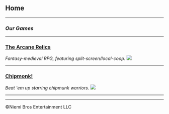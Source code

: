 ## Home

---

### _**Our Games**_

---

### [The Arcane Relics](/The_Arcane_Relics)
_Fantasy-medieval RPG, featuring split-screen/local-coop._
[<img src="https://media.indiedb.com/images/members/4/3265/3264780/profile/TAR_Icon_Banner.png"/>](/The_Arcane_Relics)

---

### [Chipmonk!](/Chipmonk)
_Beat 'em up starring chipmunk warriors._
[<img src="https://media.indiedb.com/images/presskit/1/2/1054/Chipmonk_Cover_Art_ReallyWide.1.png"/>](/Chipmonk)

---



---

©Niemi Bros Entertainment LLC